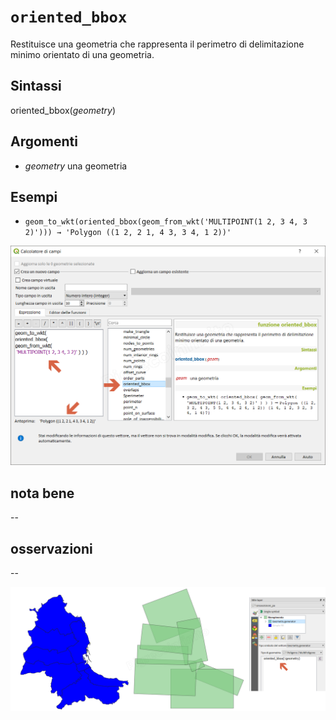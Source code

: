# `oriented_bbox`

Restituisce una geometria che rappresenta il perimetro di delimitazione minimo orientato di una geometria.

## Sintassi

oriented_bbox(_geometry_) 

## Argomenti

* _geometry_ una geometria

## Esempi

* `geom_to_wkt(oriented_bbox(geom_from_wkt('MULTIPOINT(1 2, 3 4, 3 2)'))) → 'Polygon ((1 2, 2 1, 4 3, 3 4, 1 2))'`

![](/img/geometria/oriented_bbox/oriented_bbox1.png)

## nota bene

--

## osservazioni

--

![](/img/geometria/oriented_bbox/oriented_bbox2.png)